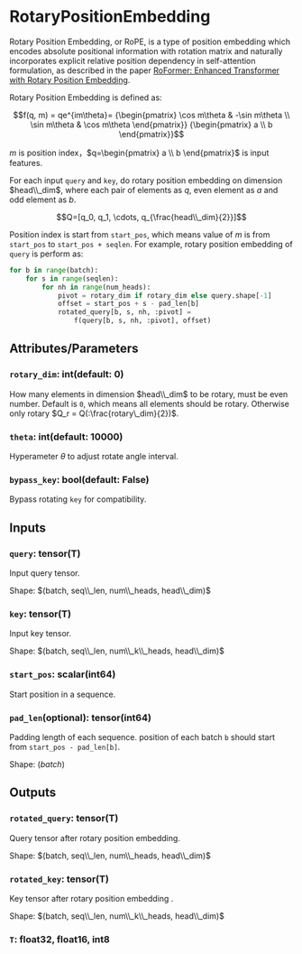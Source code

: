 # RotaryPositionEmbedding

Rotary Position Embedding, or RoPE, is a type of position embedding which encodes absolute positional information with rotation matrix and naturally incorporates explicit relative position dependency in self-attention formulation, as described in the paper [RoFormer: Enhanced Transformer with Rotary Position Embedding](https://arxiv.org/abs/2104.09864v4). 

Rotary Position Embedding is defined as:

$$f(q, m) = qe^{im\theta}= {\begin{pmatrix} \cos m\theta & -\sin m\theta \\
\sin m\theta & \cos m\theta \end{pmatrix}} {\begin{pmatrix} a \\ b \end{pmatrix}}$$

$m$ is position index，$q=\begin{pmatrix} a \\ b \end{pmatrix}$ is input features.

For each input `query` and `key`, do rotary position embedding on dimension $head\\_dim$, where each pair of elements as $q$, even element as $a$ and odd element as $b$.

$$Q=[q_0, q_1, \cdots, q_{\frac{head\\_dim}{2}}]$$

Position index is start from `start_pos`, which means value of $m$ is from `start_pos` to `start_pos + seqlen`. For example, rotary position embedding of `query` is perform as:

```python
for b in range(batch):
    for s in range(seqlen):
        for nh in range(num_heads):
            pivot = rotary_dim if rotary_dim else query.shape[-1]
            offset = start_pos + s - pad_len[b]
            rotated_query[b, s, nh, :pivot] =
                f(query[b, s, nh, :pivot], offset)
```

## Attributes/Parameters

### `rotary_dim`: int(default: 0)

How many elements in dimension $head\\_dim$ to be rotary, must be even number. Default is `0`, which means all elements should be rotary. Otherwise only rotary $Q_r = Q(:\frac{rotary\_dim}{2})$.

### `theta`: int(default: 10000)

Hyperameter $\theta$ to adjust rotate angle interval.

### `bypass_key`: bool(default: False)

Bypass rotating `key` for compatibility.

## Inputs

### `query`: tensor(T)

Input query tensor.

Shape: $(batch, seq\\_len, num\\_heads, head\\_dim)$

### `key`: tensor(T)

Input key tensor.

Shape: $(batch, seq\\_len, num\\_k\\_heads, head\\_dim)$

### `start_pos`: scalar(int64)

Start position in a sequence.

### `pad_len`(optional): tensor(int64)

Padding length of each sequence. position of each batch `b` should start from `start_pos - pad_len[b]`.

Shape: $(batch)$

## Outputs

### `rotated_query`: tensor(T)

Query tensor after rotary position embedding.

Shape: $(batch, seq\\_len, num\\_heads, head\\_dim)$

### `rotated_key`: tensor(T)

Key tensor after rotary position embedding .

Shape: $(batch, seq\\_len, num\\_k\\_heads, head\\_dim)$

### `T`: float32, float16, int8
